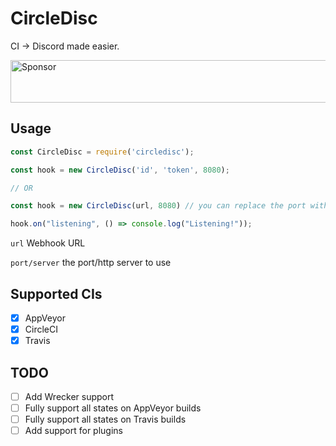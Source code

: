 # CircleDisc

CI -> Discord made easier.

<a target='_blank' rel='nofollow' href='https://app.codesponsor.io/link/AWTfak41YehZveZx8xMtTKdF/ClarityMoe/CircleDisc'>
  <img alt='Sponsor' width='888' height='68' src='https://app.codesponsor.io/embed/AWTfak41YehZveZx8xMtTKdF/ClarityMoe/CircleDisc.svg' />
</a>

## Usage

```js
const CircleDisc = require('circledisc');

const hook = new CircleDisc('id', 'token', 8080);

// OR

const hook = new CircleDisc(url, 8080) // you can replace the port with a HTTP server here too

hook.on("listening", () => console.log("Listening!"));

```


``url`` Webhook URL

``port/server`` the port/http server to use

## Supported CIs

- [x] AppVeyor
- [x] CircleCI
- [x] Travis

## TODO

- [ ] Add Wrecker support
- [ ] Fully support all states on AppVeyor builds
- [ ] Fully support all states on Travis builds
- [ ] Add support for plugins

